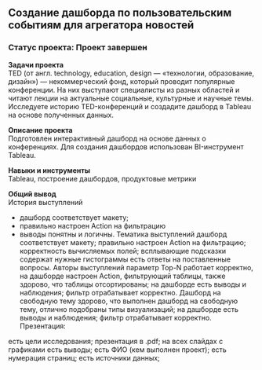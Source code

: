 ## Создание дашборда по пользовательским событиям для агрегатора новостей

### **Статус проекта**: Проект завершен 

**Задачи проекта**   
TED (от англ. technology, education, design — «технологии, образование, дизайн») — некоммерческий фонд, который проводит популярные конференции. На них выступают специалисты из разных областей и читают лекции на актуальные социальные, культурные и научные темы. Исследуете историю TED-конференций и создадите дашборд в Tableau на основе полученных данных.

**Описание проекта**   
Подготовлен интерактивный дашборд на основе данных о конференциях. Для создания дашбордов использован BI-инструмент Tableau.

**Навыки и инструменты**   
Tableau, построение дашбордов, продуктовые метрики

**Общий вывод**   
История выступлений
- дашборд соответствует макету;
- правильно настроен Action на фильтрацию
- выводы понятны и логичны.
Тематика выступлений
дашборд соответствует макету;
правильно настроен Action на фильтрацию;
корректность вычисляемых полей;
всплывающие подсказки содержат нужные гистограммы
есть ответы на поставленные вопросы.
Авторы выступлений
параметр Top-N работает корректно,
на дашборде настроен Action, фильтрующий таблицы, также здорово, что таблицы отсортированы;
на дашборде есть выводы и наблюдения;
фильтр отрабатывает корректно.
Дашборд на свободную тему
здорово, что выполнен дашборд на свободную тему,
отлично подобраны типы визуализаций;
на дашборде есть выводы и наблюдения;
фильтр отрабатывает корректно.
Презентация:

есть цели исследования;
презентация в .pdf;
на всех слайдах с графиками есть выводы;
есть ФИО (кем выполнен проект);
есть нумерация страниц;
есть источники данных;
